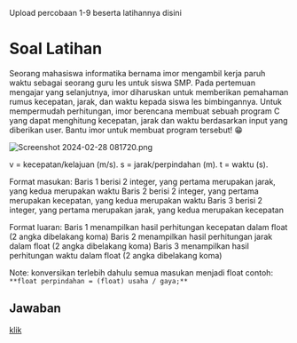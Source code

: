 Upload percobaan 1-9 beserta latihannya disini

# Soal Latihan
Seorang mahasiswa informatika bernama imor mengambil kerja paruh waktu sebagai seorang guru les untuk siswa SMP. Pada pertemuan mengajar yang selanjutnya, imor diharuskan untuk memberikan pemahaman rumus kecepatan, jarak, dan waktu kepada siswa les bimbingannya. Untuk mempermudah perhitungan, imor berencana membuat sebuah program C yang dapat menghitung kecepatan, jarak dan waktu berdasarkan input yang diberikan user. Bantu imor untuk membuat program tersebut! 😁

![Screenshot 2024-02-28 081720.png](https://prod-files-secure.s3.us-west-2.amazonaws.com/634d9f9d-a7f9-44f3-858a-dd42124ed87d/bfdd31b6-0047-46a4-85de-032a901425e2/Screenshot_2024-02-28_081720.png)

v = kecepatan/kelajuan (m/s).
s = jarak/perpindahan (m).
t = waktu (s).

Format masukan:
Baris 1 berisi 2 integer, yang pertama merupakan jarak, yang kedua merupakan waktu
Baris 2 berisi 2 integer, yang pertama merupakan kecepatan, yang kedua merupakan waktu
Baris 3 berisi 2 integer, yang pertama merupakan jarak, yang kedua merupakan kecepatan

Format luaran:
Baris 1 menampilkan hasil perhitungan kecepatan dalam float (2 angka dibelakang koma)
Baris 2 menampilkan hasil perhitungan jarak dalam float (2 angka dibelakang koma)
Baris 3 menampilkan hasil perhitungan waktu dalam float (2 angka dibelakang koma)

Note: konversikan terlebih dahulu semua masukan menjadi float
contoh: `**float perpindahan = (float) usaha / gaya;**`

## Jawaban
[klik](https://github.com/anasshn/tugas-recap-alpro/blob/main/Unit%201/latihan.c)